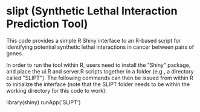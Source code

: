 slipt (Synthetic Lethal Interaction Prediction Tool)
====================================================

This code provides a simple R Shiny interface to an R-based script for identifying potential synthetic lethal 
interactions in cancer between pairs of genes.  

In order to run the tool within R, users need to install the "Shiny" package, and place the ui.R and server.R scripts 
together in a folder (e.g., a directory called "SLIPT").  The following commands can then be issued from within R
to initialize the interface (note that the SLIPT folder needs to be within the working directory for this code to
work):

library(shiny)
runApp('SLIPT')

